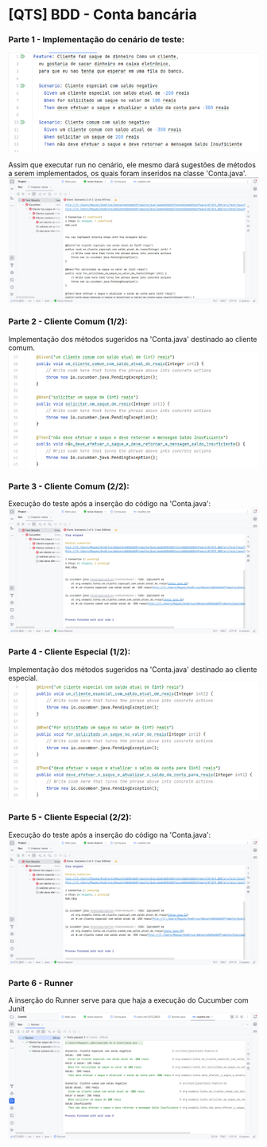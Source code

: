 # [QTS] BDD - Conta bancária

### Parte 1 - Implementação do cenário de teste:
![img_6.png](img_6.png)

Assim que executar run no cenário, ele mesmo dará sugestões de métodos a serem implementados, os quais foram inseridos na classe 'Conta.java'.
![img_1.png](img_1.png)

### Parte 2 - Cliente Comum (1/2):
Implementação dos métodos sugeridos na 'Conta.java' destinado ao cliente comum.
![img_2.png](img_2.png)

### Parte 3 - Cliente Comum (2/2):
Execução do teste após a inserção do código na 'Conta.java':
![img_3.png](img_3.png)

### Parte 4 - Cliente Especial (1/2):
Implementação dos métodos sugeridos na 'Conta.java' destinado ao cliente especial.
![img_5.png](img_5.png)

### Parte 5 - Cliente Especial (2/2):
Execução do teste após a inserção do código na 'Conta.java':
![img_3.png](img_3.png)

### Parte 6 - Runner
A inserção do Runner serve para que haja a execução do Cucumber com Junit
![img_7.png](img_7.png)



